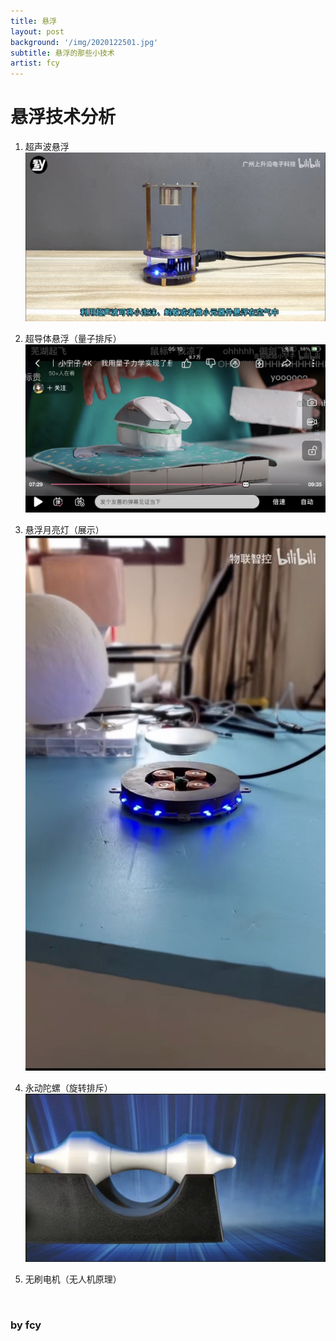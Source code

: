 ```yaml
---
title: 悬浮
layout: post
background: '/img/2020122501.jpg'
subtitle: 悬浮的那些小技术
artist: fcy
---
```




# 悬浮技术分析

1. 超声波悬浮
![超声波悬浮成品](/img/2021092501.jpg "超声波悬浮成品")

2. 超导体悬浮（量子排斥）
![超导体悬浮成品](/img/2021092502.jpg "超导体悬浮成品")

3. 悬浮月亮灯（展示）
![悬浮月亮灯成品](/img/2021092503.jpg "悬浮月亮灯成品")

4. 永动陀螺（旋转排斥）
![永动陀螺成品](/img/2021092504.jpg "永动陀螺成品")

5. 无刷电机（无人机原理）

<br>

### by  fcy